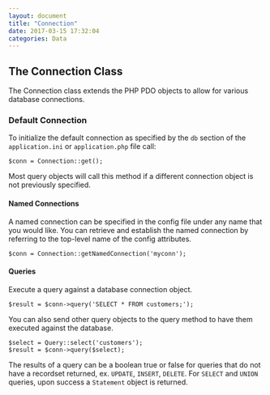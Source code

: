 ```yaml
---
layout: document
title: "Connection"
date: 2017-03-15 17:32:04
categories: Data
---
```


## The Connection Class

The Connection class extends the PHP PDO objects to allow
for various database connections.

### Default Connection

To initialize the default connection as specified by the `db`
section of the `application.ini` or `application.php` file call:

```php?start_inline=1
$conn = Connection::get();
```

Most query objects will call this method if a different connection
object is not previously specified.

#### Named Connections

A named connection can be specified in the config file under
any name that you would like. You can retrieve and establish
the named connection by referring to the top-level name of the
config attributes.

```php?start_inline=1
$conn = Connection::getNamedConnection('myconn');
```

#### Queries

Execute a query against a database connection object.

```php?start_inline=1
$result = $conn->query('SELECT * FROM customers;');
```

You can also send other query objects to the query method to have
them executed against the database.

```php?start_inline=1
$select = Query::select('customers');
$result = $conn->query($select);
```

The results of a query can be a boolean true or false for queries
that do not have a recordset returned, ex. `UPDATE`,
`INSERT`, `DELETE`. For `SELECT` and `UNION` queries, upon success
a `Statement` object is returned.
